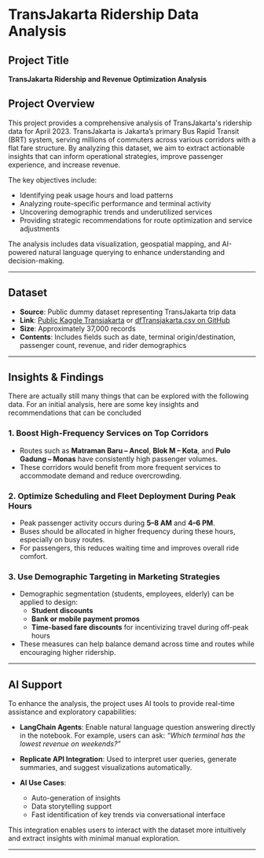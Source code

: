 # TransJakarta Ridership Data Analysis

## Project Title

**TransJakarta Ridership and Revenue Optimization Analysis**

## Project Overview

This project provides a comprehensive analysis of TransJakarta's ridership data for April 2023. TransJakarta is Jakarta’s primary Bus Rapid Transit (BRT) system, serving millions of commuters across various corridors with a flat fare structure. By analyzing this dataset, we aim to extract actionable insights that can inform operational strategies, improve passenger experience, and increase revenue.

The key objectives include:

* Identifying peak usage hours and load patterns
* Analyzing route-specific performance and terminal activity
* Uncovering demographic trends and underutilized services
* Providing strategic recommendations for route optimization and service adjustments

The analysis includes data visualization, geospatial mapping, and AI-powered natural language querying to enhance understanding and decision-making.

---

## Dataset

* **Source**: Public dummy dataset representing TransJakarta trip data
* **Link**: [Public Kaggle Transjakarta](https://www.kaggle.com/datasets/dikisahkan/transjakarta-transportation-transaction/data) or [dfTransjakarta.csv on GitHub](https://github.com/dikisahkan/jupyternotebook/blob/main/dummyDatasetTransjakarta/dfTransjakarta.csv)
* **Size**: Approximately 37,000 records
* **Contents**: Includes fields such as date, terminal origin/destination, passenger count, revenue, and rider demographics

---

## Insights & Findings

There are actually still many things that can be explored with the following data. For an initial analysis, here are some key insights and recommendations that can be concluded

### 1. Boost High-Frequency Services on Top Corridors
- Routes such as **Matraman Baru – Ancol**, **Blok M – Kota**, and **Pulo Gadung – Monas** have consistently high passenger volumes.
- These corridors would benefit from more frequent services to accommodate demand and reduce overcrowding.

### 2. Optimize Scheduling and Fleet Deployment During Peak Hours
- Peak passenger activity occurs during **5–8 AM** and **4–6 PM**.
- Buses should be allocated in higher frequency during these hours, especially on busy routes.
- For passengers, this reduces waiting time and improves overall ride comfort.

### 3. Use Demographic Targeting in Marketing Strategies
- Demographic segmentation (students, employees, elderly) can be applied to design:
  - **Student discounts**
  - **Bank or mobile payment promos**
  - **Time-based fare discounts** for incentivizing travel during off-peak hours
- These measures can help balance demand across time and routes while encouraging higher ridership.

---

## AI Support

To enhance the analysis, the project uses AI tools to provide real-time assistance and exploratory capabilities:

* **LangChain Agents**: Enable natural language question answering directly in the notebook. For example, users can ask:
  *“Which terminal has the lowest revenue on weekends?”*
* **Replicate API Integration**: Used to interpret user queries, generate summaries, and suggest visualizations automatically.
* **AI Use Cases**:

  * Auto-generation of insights
  * Data storytelling support
  * Fast identification of key trends via conversational interface

This integration enables users to interact with the dataset more intuitively and extract insights with minimal manual exploration.

---